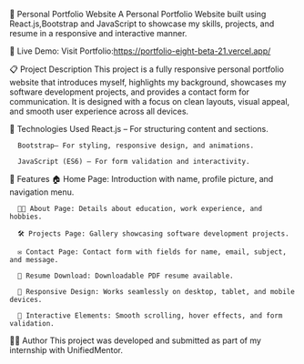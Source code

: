 🌟 Personal Portfolio Website
    A Personal Portfolio Website built using React.js,Bootstrap and  JavaScript to showcase my skills, projects, and resume in a responsive and interactive manner.

🔗 Live Demo: Visit Portfolio:https://portfolio-eight-beta-21.vercel.app/


📋 Project Description
    This project is a fully responsive personal portfolio website that introduces myself, highlights my background, showcases my software development projects, and provides a contact form for communication.
    It is designed with a focus on clean layouts, visual appeal, and smooth user experience across all devices.

🚀 Technologies Used
      React.js – For structuring content and sections.
      
      Bootstrap– For styling, responsive design, and animations.
      
      JavaScript (ES6) – For form validation and interactivity.

🎯 Features
      🏠 Home Page: Introduction with name, profile picture, and navigation menu.
      
      👨‍💻 About Page: Details about education, work experience, and hobbies.
      
      🛠️ Projects Page: Gallery showcasing software development projects.
      
      ✉️ Contact Page: Contact form with fields for name, email, subject, and message.
      
      📄 Resume Download: Downloadable PDF resume available.
      
      📱 Responsive Design: Works seamlessly on desktop, tablet, and mobile devices.
      
      🎨 Interactive Elements: Smooth scrolling, hover effects, and form validation.

🧑‍💻 Author
      This project was developed and submitted as part of my internship with UnifiedMentor.
